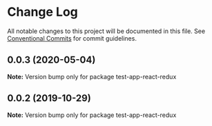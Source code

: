 # Change Log

All notable changes to this project will be documented in this file.
See [Conventional Commits](https://conventionalcommits.org) for commit guidelines.

## 0.0.3 (2020-05-04)

**Note:** Version bump only for package test-app-react-redux





## 0.0.2 (2019-10-29)

**Note:** Version bump only for package test-app-react-redux

